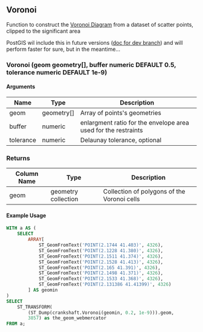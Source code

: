 ## Voronoi

Function to construct the [Voronoi Diagram](https://en.wikipedia.org/wiki/Voronoi_diagram) from a dataset of scatter points, clipped to the significant area

PostGIS wil include this in future versions ([doc for dev branch](http://postgis.net/docs/manual-dev/ST_Voronoi.html)) and will perform faster for sure, but in the meantime...

### Voronoi (geom geometry[], buffer numeric DEFAULT 0.5, tolerance numeric DEFAULT 1e-9)

#### Arguments

| Name      | Type       | Description                                                    |
| --------- | ---------- | -------------------------------------------------------------- |
| geom      | geometry[] | Array of points's geometries                                   |
| buffer    | numeric    | enlargment ratio for the envelope area used for the restraints |
| tolerance | numeric    | Delaunay tolerance, optional                                   |

### Returns

| Column Name | Type                | Description                                 |
| ----------- | ------------------- | ------------------------------------------- |
| geom        | geometry collection | Collection of polygons of the Voronoi cells |

#### Example Usage

```sql
WITH a AS (
    SELECT
        ARRAY[
            ST_GeomFromText('POINT(2.1744 41.403)', 4326),
            ST_GeomFromText('POINT(2.1228 41.380)', 4326),
            ST_GeomFromText('POINT(2.1511 41.374)', 4326),
            ST_GeomFromText('POINT(2.1528 41.413)', 4326),
            ST_GeomFromText('POINT(2.165 41.391)', 4326),
            ST_GeomFromText('POINT(2.1498 41.371)', 4326),
            ST_GeomFromText('POINT(2.1533 41.368)', 4326),
            ST_GeomFromText('POINT(2.131386 41.41399)', 4326)
        ] AS geomin
)
SELECT
    ST_TRANSFORM(
        (ST_Dump(crankshaft.Voronoi(geomin, 0.2, 1e-9))).geom,
        3857) as the_geom_webmercator
FROM a;
```
